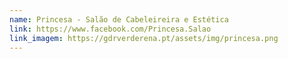 ```yaml
---
name: Princesa - Salão de Cabeleireira e Estética
link: https://www.facebook.com/Princesa.Salao
link_imagem: https://gdrverderena.pt/assets/img/princesa.png
---
```

